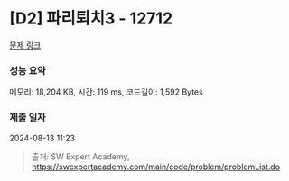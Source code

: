 # [D2] 파리퇴치3 - 12712 

[문제 링크](https://swexpertacademy.com/main/code/problem/problemDetail.do?contestProbId=AXuARWAqDkQDFARa) 

### 성능 요약

메모리: 18,204 KB, 시간: 119 ms, 코드길이: 1,592 Bytes

### 제출 일자

2024-08-13 11:23



> 출처: SW Expert Academy, https://swexpertacademy.com/main/code/problem/problemList.do